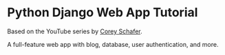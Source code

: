 # Python Django Web App Tutorial
Based on the YouTube series by [Corey Schafer](https://www.youtube.com/playlist?list=PL-osiE80TeTtoQCKZ03TU5fNfx2UY6U4p).

A full-feature web app with blog, database, user authentication, and more.
